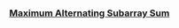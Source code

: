### [Maximum Alternating Subarray Sum](https://leetcode.com/problems/maximum-alternating-subarray-sum)

